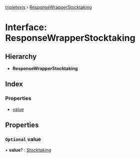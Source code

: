 [tripletexjs](../README.md) › [ResponseWrapperStocktaking](responsewrapperstocktaking.md)

# Interface: ResponseWrapperStocktaking

## Hierarchy

* **ResponseWrapperStocktaking**

## Index

### Properties

* [value](responsewrapperstocktaking.md#optional-value)

## Properties

### `Optional` value

• **value**? : *[Stocktaking](../modules/stocktaking.md)*
